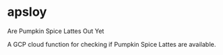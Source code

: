 # apsloy
Are Pumpkin Spice Lattes Out Yet

A GCP cloud function for checking if Pumpkin Spice Lattes are available.
